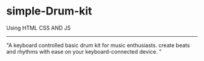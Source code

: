 # simple-Drum-kit
Using HTML CSS AND JS
<hr>
<p>"A keyboard controlled basic drum kit for music enthusiasts. create beats and rhythms with ease on your keyboard-connected device. "</p>
